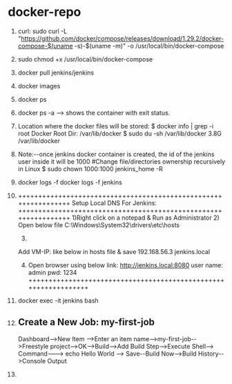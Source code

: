 # docker-repo

1) curl:
   sudo curl -L "https://github.com/docker/compose/releases/download/1.29.2/docker-compose-$(uname -s)-$(uname -m)" -o /usr/local/bin/docker-compose
2) sudo chmod +x /usr/local/bin/docker-compose
3) docker pull jenkins/jenkins
4) docker images
5) docker ps
6) docker ps -a   --> shows the container with exit status.
7) Location where the docker files will be stored:
   $ docker info | grep -i root
      Docker Root Dir: /var/lib/docker
   $ sudo du -sh /var/lib/docker
      3.8G    /var/lib/docker
8) Note:--once jenkins docker container is created, the id of the jenkins user inside it will be 1000
      #Change file/directories ownership recursively in Linux
      $ sudo chown 1000:1000 jenkins_home -R
9) docker logs -f <container-name>
      docker logs -f jenkins
10)
    ++++++++++++++++++++++++++++++++++++++++++++++++++++++++++++++++
		Setup Local DNS For Jenkins:
    ++++++++++++++++++++++++++++++++++++++++++++++++++++++++++++++++
      1)Right click on a notepad & Run as Administrator 
      2) Open below file
      C:\Windows\System32\drivers\etc\hosts
      
      3)
      Add VM-IP: like below in hosts file & save
      192.168.56.3 jenkins.local
      
      4) Open browser using below link:
      http://jenkins.local:8080
      user name: admin
      pwd: 1234
   ++++++++++++++++++++++++++++++++++++++++++++++++++++++++++++++++

11) docker exec -it jenkins bash
12) Create a New Job: my-first-job
    -------------------------------
	Dashboard-->New Item -->Enter an item name-->my-first-job-->Freestyle project-->OK-->Build-->Add Build Step-->Execute Shell-->
        Command--->
	echo Hello World
	--> Save--Build Now-->Build History-->Console Output
13) 

